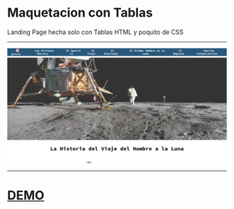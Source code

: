 <!-- header -->
# Maquetacion con Tablas

Landing Page hecha solo con Tablas HTML y poquito de CSS

---

![Alunizaje imagen](screenshot.png "alunizaje")

---

# [DEMO](https://gac982.github.io/finder_mac_css/ "demo")